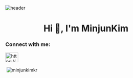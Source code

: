 ![header](https://capsule-render.vercel.app/api?type=slice)
<h1 align="center">Hi 👋, I'm MinjunKim</h1>
<h3 align="left">Connect with me:</h3>
<p align="left">
<a href="https://linkedin.com/in/https://www.linkedin.com/in/kim-minjun-1659aa192/" target="blank"><img align="center" src="https://cdn.jsdelivr.net/npm/simple-icons@3.0.1/icons/linkedin.svg" alt="https://www.linkedin.com/in/kim-minjun-1659aa192/" height="30" width="40" /></a>
</p>

<p>&nbsp;<img align="center" src="https://github-readme-stats.vercel.app/api?username=minjunkimkr&show_icons=true&locale=en" alt="minjunkimkr" /></p>

<!--
**MinJunKimKR/MinJunKimKR** is a ✨ _special_ ✨ repository because its `README.md` (this file) appears on your GitHub profile.

Here are some ideas to get you started:

- 🔭 I’m currently working on ...
- 🌱 I’m currently learning ...
- 👯 I’m looking to collaborate on ...
- 🤔 I’m looking for help with ...
- 💬 Ask me about ...
- 📫 How to reach me: ...
- 😄 Pronouns: ...
- ⚡ Fun fact: ...
-->
